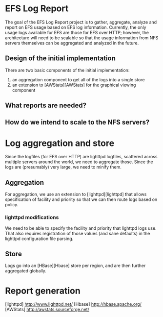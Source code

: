 # EFS Log Report

The goal of the EFS Log Report project is to gather, aggregate, analyze and
report on EFS usage based on EFS log information.  Currently, the only usage
logs available for EFS are those for EFS over HTTP; however, the architecture
will need to be scalable so that the usage information from NFS servers
themselves can be aggregated and analyzed in the future.

## Design of the initial implementation

There are two basic components of the initial implementation:

1. an aggregation component to get all of the logs into a single store
2. an extension to [AWStats][AWStats] for the graphical viewing component

## What reports are needed?
## How do we intend to scale to the NFS servers?


# Log aggregation and store

Since the logfiles (for EFS over HTTP) are lighttpd logfiles, scattered across
multiple servers around the world, we need to aggregate those.   Since the logs
are (presumably) very large, we need to minify them.

## Aggregation

For aggregation, we use an extension to [lighttpd][lighttpd] that allows
specification of facility and priority so that we can then route logs based
on policy.

### lighttpd modifications

We need to be able to specify the facility and priority that lighttpd logs use.
That also requires registration of those values (and sane defaults) in the
lighttpd configuration file parsing.


## Store

Logs go into an [HBase][Hbase] store per region, and are then further
aggregated globally.

# Report generation


[lighttpd] http://www.lighttpd.net/
[Hbase] http://hbase.apache.org/
[AWStats] http://awstats.sourceforge.net/
